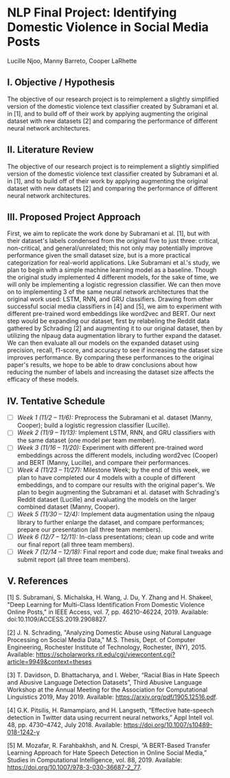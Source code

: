 # NLP Final Project: Identifying Domestic Violence in Social Media Posts
Lucille Njoo, Manny Barreto, Cooper LaRhette

## I. Objective / Hypothesis 
The objective of our research project is to reimplement a slightly simplified version of the domestic violence text classifier created by Subramani et al. in [1], and to build off of their work by applying augmenting the original dataset with new datasets [2] and comparing the performance of different neural network architectures.

## II. Literature Review
The objective of our research project is to reimplement a slightly simplified version of the domestic violence text classifier created by Subramani et al. in [1], and to build off of their work by applying augmenting the original dataset with new datasets [2] and comparing the performance of different neural network architectures.

## III. Proposed Project Approach
First, we aim to replicate the work done by Subramani et al. [1], but with their dataset's labels condensed from the original five to just three: critical, non-critical, and general/unrelated; this not only may potentially improve performance given the small dataset size, but is a more practical categorization for real-world applications. Like Subramani et al.'s study, we plan to begin with a simple machine learning model as a baseline. Though the original study implemented 4 different models, for the sake of time, we will only be implementing a logistic regression classifier. We can then move on to implementing 3 of the same neural network architectures that the original work used: LSTM, RNN, and GRU classifiers. Drawing from other successful social media classifiers in [4] and [5], we aim to experiment with different pre-trained word embeddings like word2vec and BERT. Our next step would be expanding our dataset, first by relabeling the Reddit data gathered by Schrading [2] and augmenting it to our original dataset, then by utilizing the nlpaug data augmentation library to further expand the dataset. We can then evaluate all our models on the expanded dataset using precision, recall, f1-score, and accuracy to see if increasing the dataset size improves performance. By comparing these performances to the original paper's results, we hope to be able to draw conclusions about how reducing the number of labels and increasing the dataset size affects the efficacy of these models.

## IV. Tentative Schedule
- [ ] *Week 1 (11/2 – 11/6):* Preprocess the Subramani et al. dataset (Manny, Cooper); build a logistic regression classifier (Lucille). 
- [ ] *Week 2 (11/9 – 11/13):* Implement LSTM, RNN, and GRU classifiers with the same dataset (one model per team member).
- [ ] *Week 3 (11/16 – 11/20):* Experiment with different pre-trained word embeddings across the different models, including word2vec (Cooper) and BERT (Manny, Lucille), and compare their performances.
- [ ] *Week 4 (11/23 – 11/27):* Milestone Week; by the end of this week, we plan to have completed our 4 models with a couple of different embeddings, and to compare our results with the original paper's. We plan to begin augmenting the Subramani et al. dataset with Schrading's Reddit dataset (Lucille) and evaluating the models on the larger combined dataset (Manny, Cooper).
- [ ] *Week 5 (11/30 – 12/4):* Implement data augmentation using the nlpaug library to further enlarge the dataset, and compare performances; prepare our presentation (all three team members). 
- [ ] *Week 6 (12/7 – 12/11):* In-class presentations; clean up code and write our final report (all three team members). 
- [ ] *Week 7 (12/14 – 12/18):* Final report and code due; make final tweaks and submit report (all three team members). 

## V. References
[1]  S. Subramani, S. Michalska, H. Wang, J. Du, Y. Zhang and H. Shakeel, "Deep Learning for Multi-Class Identification From Domestic Violence Online Posts," in IEEE Access, vol. 7, pp. 46210-46224, 2019. Available: doi:10.1109/ACCESS.2019.2908827.

[2]  J. N. Schrading, "Analyzing Domestic Abuse using Natural Language Processing on Social Media Data," M.S. Thesis, Dept. of Computer Engineering, Rochester Institute of Technology, Rochester, (NY), 2015. Available: https://scholarworks.rit.edu/cgi/viewcontent.cgi?article=9949&context=theses

[3] T. Davidson, D. Bhattacharya, and I. Weber, “Racial Bias in Hate Speech and Abusive Language Detection Datasets”, Third Abusive Language Workshop at the Annual Meeting for the Association for Computational Linguistics 2019,  May 2019. Available: https://arxiv.org/pdf/1905.12516.pdf.

[4] G.K. Pitsilis, H. Ramampiaro, and H. Langseth, “Effective hate-speech detection in Twitter data using recurrent neural networks,” Appl Intell vol. 48, pp. 4730–4742, July 2018. Available: https://doi.org/10.1007/s10489-018-1242-y

[5] M. Mozafar, R. Farahbakhsh, and N. Crespi, “A BERT-Based Transfer Learning Approach for Hate Speech Detection in Online Social Media,” Studies in Computational Intelligence, vol. 88, 2019. Available: https://doi.org/10.1007/978-3-030-36687-2_77.
